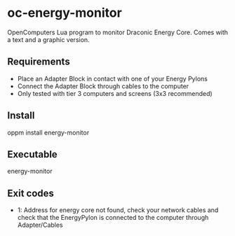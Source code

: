 # oc-energy-monitor
OpenComputers Lua program to monitor Draconic Energy Core. Comes with a text and
a graphic version.

## Requirements
- Place an Adapter Block in contact with one of your Energy Pylons
- Connect the Adapter Block through cables to the computer
- Only tested with tier 3 computers and screens (3x3 recommended)

## Install
oppm install energy-monitor

## Executable
energy-monitor

## Exit codes
- 1: Address for energy core not found, check your network cables and check that the EnergyPylon is connected to the computer through Adapter/Cables
